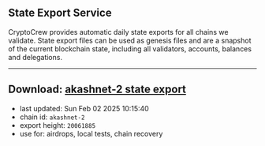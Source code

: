 ## State Export Service
CryptoCrew provides automatic daily state exports for all chains we validate. State export files can be used as genesis files and are a snapshot of the current blockchain state, including all validators, accounts, balances and delegations.

---
**Download: [akashnet-2 state export](https://dl-eu2.ccvalidators.com/SERVICE/akash/akashnet-2_export_20061885.json)**
---

- last updated: Sun Feb 02 2025 10:15:40
- chain id: `akashnet-2`
- export height: `20061885`
- use for: airdrops, local tests, chain recovery
